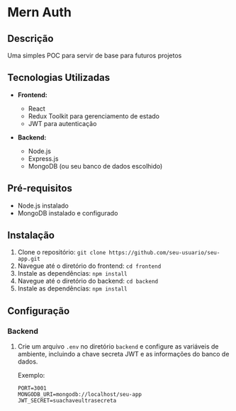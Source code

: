 # Mern Auth

## Descrição

Uma simples POC para servir de base para futuros projetos

## Tecnologias Utilizadas

- **Frontend:**
  - React
  - Redux Toolkit para gerenciamento de estado
  - JWT para autenticação

- **Backend:**
  - Node.js
  - Express.js
  - MongoDB (ou seu banco de dados escolhido)

## Pré-requisitos

- Node.js instalado 
- MongoDB instalado e configurado

## Instalação

1. Clone o repositório: `git clone https://github.com/seu-usuario/seu-app.git`
2. Navegue até o diretório do frontend: `cd frontend`
3. Instale as dependências: `npm install`
4. Navegue até o diretório do backend: `cd backend`
5. Instale as dependências: `npm install`

## Configuração

### Backend

1. Crie um arquivo `.env` no diretório `backend` e configure as variáveis de ambiente, incluindo a chave secreta JWT e as informações do banco de dados.

   Exemplo:

   ```env
   PORT=3001
   MONGODB_URI=mongodb://localhost/seu-app
   JWT_SECRET=suachaveultrasecreta
